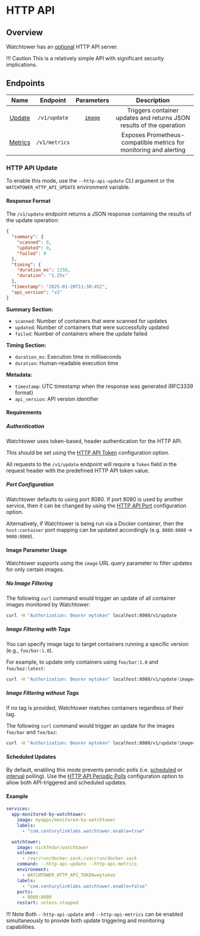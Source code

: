 # HTTP API

## Overview

Watchtower has an [optional](../../configuration/arguments/index.md#http_api_mode) HTTP API server.

!!! Caution
    This is a relatively simple API with significant security implications.

## Endpoints

|            **Name**            | **Endpoint**  |          **Parameters**           |                                    **Description**                                    |
|:------------------------------:|:-------------:|:---------------------------------:|:-------------------------------------------------------------------------------------:|
|   [Update](#http_api_update)   | `/v1/update`  | [`image`](#image_parameter_usage) | Triggers container updates and returns JSON results of the operation                 |
| [Metrics](../metrics/index.md) | `/v1/metrics` |                                   | Exposes Prometheus-compatible metrics for monitoring and alerting                     |

### HTTP API Update

To enable this mode, use the `--http-api-update` CLI argument or the `WATCHTOWER_HTTP_API_UPDATE` environment variable.

#### Response Format

The `/v1/update` endpoint returns a JSON response containing the results of the update operation:

```json
{
  "summary": {
    "scanned": 8,
    "updated": 0,
    "failed": 0
  },
  "timing": {
    "duration_ms": 1250,
    "duration": "1.25s"
  },
  "timestamp": "2025-01-20T11:30:45Z",
  "api_version": "v1"
}
```

**Summary Section:**

- `scanned`: Number of containers that were scanned for updates
- `updated`: Number of containers that were successfully updated
- `failed`: Number of containers where the update failed

**Timing Section:**

- `duration_ms`: Execution time in milliseconds
- `duration`: Human-readable execution time

**Metadata:**

- `timestamp`: UTC timestamp when the response was generated (RFC3339 format)
- `api_version`: API version identifier

#### Requirements

##### Authentication

Watchtower uses token-based, header authentication for the HTTP API.

This should be set using the [HTTP API Token](../../configuration/arguments/index.md#http_api_token) configuration option.

All requests to the `/v1/update` endpoint will require a `Token` field in the request header with the predefined HTTP API token value.

##### Port Configuration

Watchtower defaults to using port 8080.
If port 8080 is used by another service, then it can be changed by using the [HTTP API Port](../../configuration/arguments/index.md#http_api_port) configuration option.

Alternatively, if Watchtower is being run via a Docker container, then the `host:container` port mapping can be updated accordingly (e.g. `8080:8080` -> `9000:8080`).

#### Image Parameter Usage

Watchtower supports using the `image` URL query parameter to filter updates for only certain images.

##### No Image Filtering

The following `curl` command would trigger an update of all container images monitored by Watchtower:

```bash
curl -H "Authorization: Bearer mytoken" localhost:8080/v1/update
```

##### Image Filtering with Tags

You can specify image tags to target containers running a specific version (e.g., `foo/bar:1.0`).

For example, to update only containers using `foo/bar:1.0` and `foo/baz:latest`:

```bash
curl -H "Authorization: Bearer mytoken" localhost:8080/v1/update?image=foo/bar:1.0,foo/baz:latest
```

##### Image Filtering without Tags

If no tag is provided, Watchtower matches containers regardless of their tag.

The following `curl` command would trigger an update for the images `foo/bar` and `foo/baz`:

```bash
curl -H "Authorization: Bearer mytoken" localhost:8080/v1/update?image=foo/bar,foo/baz
```

#### Scheduled Updates

By default, enabling this mode prevents periodic polls (i.e. [scheduled](../../configuration/arguments/index.md#schedule) or [interval](../../configuration/arguments/index.md#poll_interval) polling).
Use the [HTTP API Periodic Polls](../../configuration/arguments/index.md#http_api_periodic_polls) configuration option to allow both API-triggered and scheduled updates.

#### Example

```yaml title="Example Docker Compose Configuration"
services:
  app-monitored-by-watchtower:
    image: myapps/monitored-by-watchtower
    labels:
      - "com.centurylinklabs.watchtower.enable=true"

  watchtower:
    image: nickfedor/watchtower
    volumes:
      - /var/run/docker.sock:/var/run/docker.sock
    command: --http-api-update --http-api-metrics
    environment:
      - WATCHTOWER_HTTP_API_TOKEN=mytoken
    labels:
      - "com.centurylinklabs.watchtower.enable=false"
    ports:
      - 8080:8080
    restart: unless-stopped
```

!!! Note
    Both `--http-api-update` and `--http-api-metrics` can be enabled simultaneously to provide both update triggering and monitoring capabilities.
